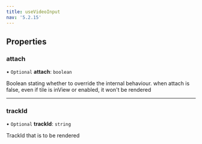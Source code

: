 ```yaml
---
title: useVideoInput
nav: '5.2.15'
---
```


## Properties

### attach

• `Optional` **attach**: `boolean`

Boolean stating whether to override the internal behaviour.
when attach is false, even if tile is inView or enabled, it won't be rendered

---

### trackId

• `Optional` **trackId**: `string`

TrackId that is to be rendered
